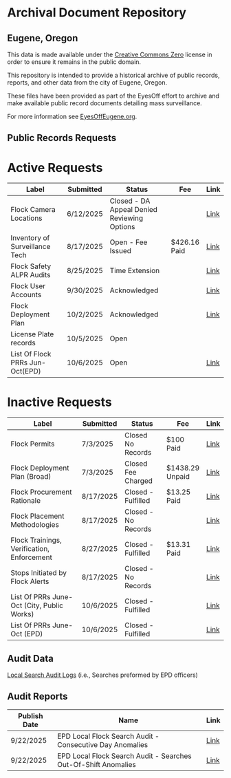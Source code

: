 # Archival Document Repository
## Eugene, Oregon

This data is made available under the [Creative Commons Zero](https://creativecommons.org/public-domain/cc0/) license in order to ensure it remains in the public domain.

This repository is intended to provide a historical archive of public records, reports, and other data from the city of Eugene, Oregon. 

These files have been provided as part of the EyesOff effort to archive and make available public record documents detailing mass surveillance.

For more information see [EyesOffEugene.org](https://eyesoffeugene.org).

## Public Records Requests
# Active Requests
| Label                                      | Submitted | Status                                           | Fee                 | Link   |
|--------------------------------------------|-----------|--------------------------------------------------|---------------------|--------|
| Flock Camera Locations                     | 6/12/2025 | Closed - DA Appeal Denied <br>Reviewing Options  |                     | [Link](https://github.com/eyes-off/eugene-oregon/tree/main/PublicRecords/EPD-2025-2738_CameraLocations) |
| Inventory of Surveillance Tech             | 8/17/2025 | Open - Fee Issued                                | $426.16 <br>Paid    | [Link](https://github.com/eyes-off/eugene-oregon/tree/main/PublicRecords/EPD-2025-3762_InventoryOfSurveillanceTech) |
| Flock Safety ALPR Audits                   | 8/25/2025 | Time Extension                                   |                     | [Link](https://github.com/eyes-off/eugene-oregon/tree/main/PublicRecords/EPD-2025-3891_FlockAudits) |
| Flock User Accounts                        | 9/30/2025 | Acknowledged                                     |                     | [Link](https://github.com/eyes-off/eugene-oregon/tree/main/PublicRecords/EPD-2025-4432_FlockUserAccount%5B202509-01%5D) |
| Flock Deployment Plan                      | 10/2/2025 | Acknowledged                                     |                     | [Link](https://github.com/eyes-off/eugene-oregon/tree/main/PublicRecords/EPD-2025-4476_FlockDeploymentPlan%5B2510-04%5D) |
| License Plate records			             | 10/5/2025 | Open                                  	        |                     | 
| List Of Flock PRRs Jun-Oct(EPD)            | 10/6/2025 | Open                                             |                     | [Link](https://github.com/eyes-off/eugene-oregon/tree/main/PublicRecords/EPD-2025-4537_ListOfFlockPRRsJuneToOct2025%5B2510-06%5D) |

# Inactive Requests
| Label                                      | Submitted | Status                                           | Fee                 | Link   |
|--------------------------------------------|-----------|--------------------------------------------------|---------------------|--------|
| Flock Permits                              | 7/3/2025  | Closed <br>No Records                            | $100 <br>Paid       | [Link](https://github.com/eyes-off/eugene-oregon/tree/main/PublicRecords/EPD-2025-3072_Permits) |
| Flock Deployment Plan (Broad)              | 7/3/2025  | Closed <br>Fee Charged                           | $1438.29 <br>Unpaid | [Link](https://github.com/eyes-off/eugene-oregon/tree/main/PublicRecords/EPD-2025-3073_DeploymentPlan) |
| Flock Procurement Rationale                | 8/17/2025 | Closed - Fulfilled                               | $13.25 <br>Paid     | [Link](https://github.com/eyes-off/eugene-oregon/tree/main/PublicRecords/EPD-2025-3771_FlockProcurementRationale) |
| Flock Placement Methodologies              | 8/17/2025 | Closed - No Records                              |                     | [Link](https://github.com/eyes-off/eugene-oregon/tree/main/PublicRecords/EPD-2025-3772_FlockPlacementMethodologies) |
| Flock Trainings, Verification, Enforcement | 8/27/2025 | Closed - Fulfilled                               | $13.31 <br>Paid     | [Link](https://github.com/eyes-off/eugene-oregon/tree/main/PublicRecords/EPD-2025-3773_FlockPoliciesAndTraining) |
| Stops Initiated by Flock Alerts            | 8/17/2025 | Closed - No Records                              |                     | [Link](https://github.com/eyes-off/eugene-oregon/tree/main/PublicRecords/EPD-2025-3774_StopsInitiatedByFlockAlerts) |
| List Of PRRs June-Oct	(City, Public Works) | 10/6/2025 | Closed - Fulfilled                               |                     | [Link](https://github.com/eyes-off/eugene-oregon/tree/main/PublicRecords/PRR-2025-787_ListOfPRRsJuneToOct2025%5B2510-06%5D) |
| List Of PRRs June-Oct	(EPD)                | 10/6/2025 | Closed - Fulfilled                               |                     | [Link](https://github.com/eyes-off/eugene-oregon/tree/main/PublicRecords/EPD-2025-4532_ListOfPRRsJuneToOct2025%5B2510-06%5D) |

## Audit Data
[Local Search Audit Logs](https://github.com/eyes-off/eugene-oregon/tree/main/FlockAuditLogs)  (i.e., Searches preformed by EPD officers)

## Audit Reports
| Publish Date | Name                                                           | Link |
|--------------|----------------------------------------------------------------|------|
| 9/22/2025    | EPD Local Flock Search Audit - Consecutive Day Anomalies       | [Link](https://github.com/eyes-off/eugene-oregon/blob/main/FlockAuditLogs/Reports/EPDLocalFlockSearchAudit_ConsecutiveDayAnomalies_2025-09-22.pdf) |
| 9/22/2025    | EPD Local Flock Search Audit - Searches Out-Of-Shift Anomalies | [Link](https://github.com/eyes-off/eugene-oregon/blob/main/FlockAuditLogs/Reports/EPDLocalFlockSearchAudit_SearchesOutOfShiftAnomalies_2025-09-23.pdf) |